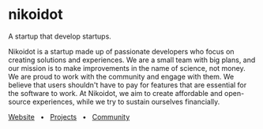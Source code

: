 <h1>nikoidot</h1>

A startup that develop startups.

Nikoidot is a startup made up of passionate developers who focus on creating solutions and experiences. We are a small team with big plans, and our mission is to make improvements in the name of science, not money. We are proud to work with the community and engage with them. We believe that users shouldn't have to pay for features that are essential for the software to work. At Nikoidot, we aim to create affordable and open-source experiences, while we try to sustain ourselves financially.

<a href="https://nikoi.tech">Website</a>
<span>&nbsp;&nbsp;•&nbsp;&nbsp;</span>
<a href="https://nikoi.tech/projects">Projects</a>
<span>&nbsp;&nbsp;•&nbsp;&nbsp;</span>
<a href="https://discord.gg/pCXEJPzGF8">Community</a>
